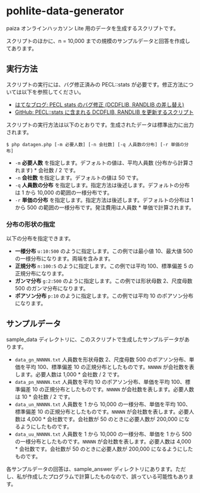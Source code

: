 pohlite-data-generator
======================

paiza オンラインハッカソン Lite 用のデータを生成するスクリプトです。

スクリプトのほかに、n = 10,000 までの規模のサンプルデータと回答を作成してあります。

実行方法
--------

スクリプトの実行には、バグ修正済みの PECL::stats が必要です。修正方法については以下を参照してください。
- [はてなブログ: PECL stats のバグ修正 (DCDFLIB, RANDLIB の差し替え)](http://y-uti.hatenablog.jp/entry/2014/05/24/175345)
- [GitHub: PECL::stats に含まれる DCDFLIB, RANDLIB を更新するスクリプト](https://github.com/y-uti/update-pecl-stats)

スクリプトの実行方法は以下のとおりです。生成されたデータは標準出力に出力されます。

    $ php datagen.php [-m 必要人数] [-n 会社数] [-q 人員数の分布] [-r 単価の分布]
+   `-m`
    __必要人数__ を指定します。デフォルトの値は、平均人員数 (分布から計算されます) * 会社数 / 2 です。
+   `-n`
    __会社数__ を指定します。デフォルトの値は 50 です。
+   `-q`
    __人員数の分布__ を指定します。指定方法は後述します。デフォルトの分布は 1 から 10,000 の範囲の一様分布です。
+   `-r`
    __単価の分布__ を指定します。指定方法は後述します。デフォルトの分布は 1 から 500 の範囲の一様分布です。発注費用は人員数 * 単価で計算されます。

### 分布の形状の指定

以下の分布を指定できます。
+   __一様分布__
    `u:10:500` のように指定します。この例では最小値 10、最大値 500 の一様分布になります。両端を含みます。
+   __正規分布__
    `n:100:5` のように指定します。この例では平均 100、標準偏差 5 の正規分布になります。
+   __ガンマ分布__
    `g:2:500` のように指定します。この例では形状母数 2、尺度母数 500 のガンマ分布になります。
+   __ポアソン分布__
    `p:10` のように指定します。この例では平均 10 のポアソン分布になります。

サンプルデータ
--------------

sample_data ディレクトリに、このスクリプトで生成したサンプルデータがあります。

+   `data_gn_NNNNN.txt`
    人員数を形状母数 2、尺度母数 500 のポアソン分布、単価を平均 100、標準偏差 10 の正規分布としたものです。`NNNNN` が会社数を表します。必要人数は 1,000 * 会社数 / 2 です。
+   `data_pn_NNNNN.txt`
    人員数を平均 10 のポアソン分布、単価を平均 100、標準偏差 10 の正規分布としたものです。`NNNNN` が会社数を表します。必要人数は 10 * 会社数 / 2 です。
+   `data_un_NNNNN.txt`
    人員数を 1 から 10,000 の一様分布、単価を平均 100、標準偏差 10 の正規分布としたものです。`NNNNN` が会社数を表します。必要人数は 4,000 * 会社数です。会社数が 50 のときに必要人数が 200,000 になるようにしたものです。
+   `data_uu_NNNNN.txt`
    人員数を 1 から 10,000 の一様分布、単価を 1 から 500 の一様分布としたものです。`NNNNN` が会社数を表します。必要人数は 4,000 * 会社数です。会社数が 50 のときに必要人数が 200,000 になるようにしたものです。

各サンプルデータの回答は、sample_answer ディレクトリにあります。ただし、私が作成したプログラムで計算したものなので、誤っている可能性もあります。
